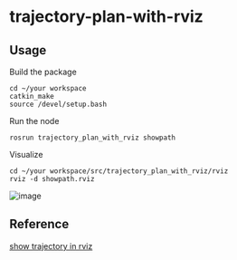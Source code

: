 # trajectory-plan-with-rviz

## Usage
Build the package
```
cd ~/your workspace
catkin_make
source /devel/setup.bash
```

Run the node
```
rosrun trajectory_plan_with_rviz showpath
```

Visualize
```
cd ~/your workspace/src/trajectory_plan_with_rviz/rviz
rviz -d showpath.rviz
```
![image](https://github.com/ChengChengYang0416/trajectory-plan-with-rviz/master/figures/traj.png)

## Reference
[show trajectory in rviz](https://blog.csdn.net/ktigerhero3/article/details/70256437)
